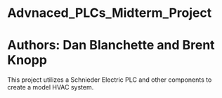 # Advnaced_PLCs_Midterm_Project
# Authors: Dan Blanchette and Brent Knopp


This project utilizes a Schnieder Electric PLC and other components to create a model HVAC system.
